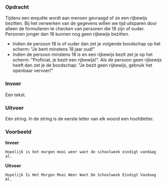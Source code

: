 ### Opdracht

Tijdens een enquête wordt aan mensen gevraagd of ze een rijbewijs bezitten. Bij het verwerken van de gegevens willen we tijd uitsparen door alleen de formulieren te checken van personen die 18 zijn of ouder. Personen jonger dan 18 kunnen nog geen rijbewijs bezitten.
* Indien de persoon 18 is of ouder dan zet je volgende boodschap op het scherm: "Je bent minstens 18 jaar oud!"
* Indien de persoon minstens 18 is en een rijbewijs bezit zet je op het scherm: "Proficiat, je bezit een rijbewijs!". 
Als de persoon geen rijbewijs heeft dan zet je de boodschap: "Je bezit geen rijbewijs, gebruik het openbaar vervoer!"

### Invoer

Een tekst.

### Uitvoer

Eén string. In de string is de eerste letter van elk woord een hoofdletter.

### Voorbeeld

**Invoer**
    
    Hopelijk is het morgen mooi weer want de schoolweek eindigt vandaag al.

**Uitvoer**
    
    Hopelijk Is Het Morgen Mooi Weer Want De Schoolweek Eindigt Vandaag Al.
    
     
  
   

